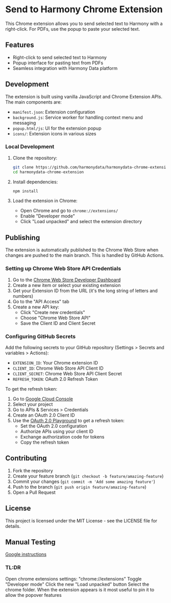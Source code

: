 # Send to Harmony Chrome Extension

This Chrome extension allows you to send selected text to Harmony with a right-click. For PDFs, use the popup to paste your selected text.

## Features

- Right-click to send selected text to Harmony
- Popup interface for pasting text from PDFs
- Seamless integration with Harmony Data platform

## Development

The extension is built using vanilla JavaScript and Chrome Extension APIs. The main components are:
- `manifest.json`: Extension configuration
- `background.js`: Service worker for handling context menu and messaging
- `popup.html/js`: UI for the extension popup
- `icons/`: Extension icons in various sizes

### Local Development

1. Clone the repository:
   ```bash
   git clone https://github.com/harmonydata/harmonydata-chrome-extension.git
   cd harmonydata-chrome-extension
   ```

2. Install dependencies:
   ```bash
   npm install
   ```

3. Load the extension in Chrome:
   - Open Chrome and go to `chrome://extensions/`
   - Enable "Developer mode"
   - Click "Load unpacked" and select the extension directory

## Publishing

The extension is automatically published to the Chrome Web Store when changes are pushed to the main branch. This is handled by GitHub Actions.

### Setting up Chrome Web Store API Credentials

1. Go to the [Chrome Web Store Developer Dashboard](https://chrome.google.com/webstore/devconsole)
2. Create a new item or select your existing extension
3. Get your Extension ID from the URL (it's the long string of letters and numbers)
4. Go to the "API Access" tab
5. Create a new API key:
   - Click "Create new credentials"
   - Choose "Chrome Web Store API"
   - Save the Client ID and Client Secret

### Configuring GitHub Secrets

Add the following secrets to your GitHub repository (Settings > Secrets and variables > Actions):

- `EXTENSION_ID`: Your Chrome extension ID
- `CLIENT_ID`: Chrome Web Store API Client ID
- `CLIENT_SECRET`: Chrome Web Store API Client Secret
- `REFRESH_TOKEN`: OAuth 2.0 Refresh Token

To get the refresh token:
1. Go to [Google Cloud Console](https://console.cloud.google.com)
2. Select your project
3. Go to APIs & Services > Credentials
4. Create an OAuth 2.0 Client ID
5. Use the [OAuth 2.0 Playground](https://developers.google.com/oauthplayground/) to get a refresh token:
   - Set the OAuth 2.0 configuration
   - Authorize APIs using your client ID
   - Exchange authorization code for tokens
   - Copy the refresh token

## Contributing

1. Fork the repository
2. Create your feature branch (`git checkout -b feature/amazing-feature`)
3. Commit your changes (`git commit -m 'Add some amazing feature'`)
4. Push to the branch (`git push origin feature/amazing-feature`)
5. Open a Pull Request

## License

This project is licensed under the MIT License - see the LICENSE file for details.

## Manual Testing

[Google instructions](https://developer.chrome.com/docs/extensions/get-started/tutorial/hello-world)

### TL:DR

Open chrome extensions settings: "chrome://extensions"
Toggle "Developer mode"
Click the new "Load unpacked" button
Select the chrome folder.
When the extension appears is it most useful to pin it to allow the popover features
